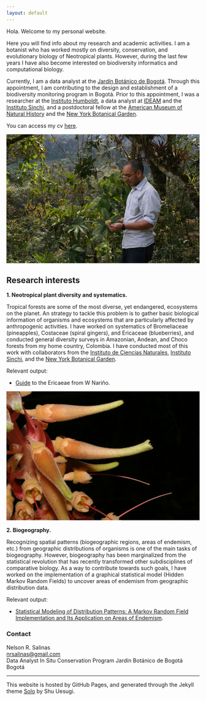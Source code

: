 ```yaml
---
layout: default
---
```


Hola. Welcome to my personal website.

Here you will find info about my research and academic activities. I am a botanist who has worked mostly on diversity, conservation, and evolutionary biology of Neotropical plants. However, during the last few years I have also become interested on biodiversity informatics and computational biology.

Currently, I am a data analyst at the [Jardín Botánico de Bogotá](https://jbb.gov.co/ "JBB"). 
Through this appointment, I am contributing to the design and establishment of a biodiversity monitoring program in Bogotá.
Prior to this appointment, I was a researcher at the [Instituto Humboldt](http://www.humboldt.org.co/en/ "Instituto Humboldt"), a data analyst at [IDEAM](http://www.ideam.gov.co/ "IDEAM") and the [Instituto Sinchi](https://sinchi.org.co "Sinchi"), and a postdoctoral fellow at the [American Museum of Natural History](https://www.amnh.org/about/gilder-center "AMNH") and the [New York Botanical Garden](https://www.nybg.org/plant-research-and-conservation/ "NYBG").

You can access my cv [here](nrsalinas_cv.pdf "Nelson Salinas CV").

![](Collecting.jpg "Collecting plants in Norte de Santander, Colombia")


## Research interests


__1. Neotropical plant diversity and systematics.__

Tropical forests are some of the most diverse, yet endangered, ecosystems on the planet. An strategy to tackle this problem is to gather basic biological information of organisms and ecosystems that are particularly affected by anthropogenic activities. I have worked on systematics of Bromeliaceae (pineapples), Costaceae (spiral gingers), and Ericaceae (blueberries), and conducted general diversity surveys in Amazonian, Andean, and Choco forests from my home country, Colombia. I have conducted most of this work with collaborators from the [Instituto de Ciencias Naturales](http://ciencias.bogota.unal.edu.co/icn/ "ICN"), [Instituto Sinchi](http://www.sinchi.org.co/), and the [New York Botanical Garden](http://www.nybg.org/science-new/).

Relevant output:

- [Guide](Ericaceae_Narino.pdf "Las ericáceas de la vertiente pacífica de Nariño, Colombia") to the Ericaeae from W Nariño.

![](Orthaea_cordata.jpg "Orthaea cordata")



__2. Biogeography.__

Recognizing spatial patterns (biogeographic regions, areas of endemism, etc.) from geographic distributions of organisms is one of the main tasks of biogeography. However, biogeography has been marginalized from the statistical revolution that has recently transformed other subdisciplines of comparative biology. As a way to contribute towards such goals, I have worked on the implementation of a graphical statistical model (Hidden Markov Random Fields) to uncover areas of endemism from geographic distribution data.

Relevant output:

- [Statistical Modeling of Distribution Patterns: A Markov Random Field Implementation and Its Application on Areas of Endemism](Salinas_Wheeler_2020.pdf "HMRF article").


### Contact

Nelson R. Salinas  
nrsalinas@gmail.com  
Data Analyst 
In Situ Conservation Program
Jardín Botánico de Bogotá
Bogotá 

______

This website is hosted by GitHub Pages, and generated through the Jekyll theme [Solo](http://chibicode.github.io/solo) by Shu Uesugi.
